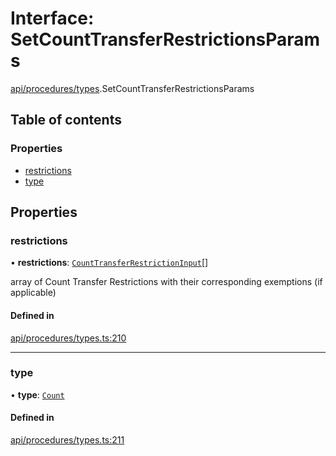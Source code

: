 # Interface: SetCountTransferRestrictionsParams

[api/procedures/types](../wiki/api.procedures.types).SetCountTransferRestrictionsParams

## Table of contents

### Properties

- [restrictions](../wiki/api.procedures.types.SetCountTransferRestrictionsParams#restrictions)
- [type](../wiki/api.procedures.types.SetCountTransferRestrictionsParams#type)

## Properties

### restrictions

• **restrictions**: [`CountTransferRestrictionInput`](../wiki/api.procedures.types.CountTransferRestrictionInput)[]

array of Count Transfer Restrictions with their corresponding exemptions (if applicable)

#### Defined in

[api/procedures/types.ts:210](https://github.com/PolymeshAssociation/polymesh-sdk/blob/339b7503/src/api/procedures/types.ts#L210)

___

### type

• **type**: [`Count`](../wiki/api.procedures.types.TransferRestrictionType#count)

#### Defined in

[api/procedures/types.ts:211](https://github.com/PolymeshAssociation/polymesh-sdk/blob/339b7503/src/api/procedures/types.ts#L211)
